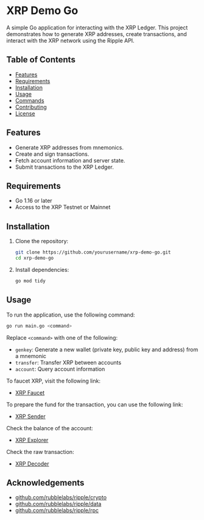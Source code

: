 # XRP Demo Go

A simple Go application for interacting with the XRP Ledger. This project demonstrates how to generate XRP addresses, create transactions, and interact with the XRP network using the Ripple API.

## Table of Contents

- [Features](#features)
- [Requirements](#requirements)
- [Installation](#installation)
- [Usage](#usage)
- [Commands](#commands)
- [Contributing](#contributing)
- [License](#license)

## Features

- Generate XRP addresses from mnemonics.
- Create and sign transactions.
- Fetch account information and server state.
- Submit transactions to the XRP Ledger.

## Requirements

- Go 1.16 or later
- Access to the XRP Testnet or Mainnet

## Installation

1. Clone the repository:

   ```bash
   git clone https://github.com/yourusername/xrp-demo-go.git
   cd xrp-demo-go
   ```

2. Install dependencies:

   ```bash
   go mod tidy
   ```

## Usage

To run the application, use the following command:

```bash
go run main.go <command>
```

Replace `<command>` with one of the following:

- `genkey`: Generate a new wallet (private key, public key and address) from a mnemonic
- `transfer`: Transfer XRP between accounts
- `account`: Query account information

To faucet XRP, visit the following link:

- [XRP Faucet](https://xrpl.org/resources/dev-tools/xrp-faucets)

To prepare the fund for the transaction, you can use the following link:

- [XRP Sender](https://xrpl.org/resources/dev-tools/tx-sender)

Check the balance of the account:

- [XRP Explorer](https://testnet.xrpl.org/)

Check the raw transaction:

- [XRP Decoder](https://fluxw42.github.io/ripple-tx-decoder/)

## Acknowledgements

- [github.com/rubblelabs/ripple/crypto](https://github.com/rubblelabs/ripple/crypto)
- [github.com/rubblelabs/ripple/data](https://github.com/rubblelabs/ripple/data)
- [github.com/rubblelabs/ripple/rpc](https://github.com/rubblelabs/ripple/rpc)
